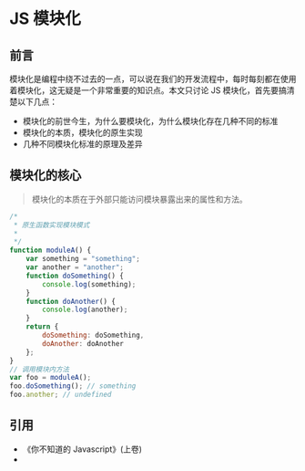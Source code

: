 # JS 模块化

## 前言

模块化是编程中绕不过去的一点，可以说在我们的开发流程中，每时每刻都在使用着模块化，这无疑是一个非常重要的知识点。本文只讨论 JS 模块化，首先要搞清楚以下几点：

-   模块化的前世今生，为什么要模块化，为什么模块化存在几种不同的标准
-   模块化的本质，模块化的原生实现
-   几种不同模块化标准的原理及差异

## 模块化的核心

> 模块化的本质在于外部只能访问模块暴露出来的属性和方法。

```javascript
/*
 * 原生函数实现模块模式
 *
 */
function moduleA() {
    var something = "something";
    var another = "another";
    function doSomething() {
        console.log(something);
    }
    function doAnother() {
        console.log(another);
    }
    return {
        doSomething: doSomething,
        doAnother: doAnother
    };
}
// 调用模块内方法
var foo = moduleA();
foo.doSomething(); // something
foo.another; // undefined
```

## 引用

-   《你不知道的 Javascript》(上卷)
-
